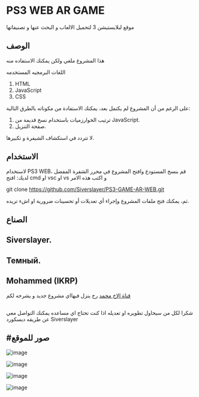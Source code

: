 # PS3 WEB AR GAME

موقع لبلايستيشن 3 لتحميل الالعاب و البحث عنها و تصنيفاتها
## الوصف

هذا المشروع ملغي ولكن يمكنك الاستفاده منه 

اللغات البرمجيه المستخدمه 

1. HTML
2. JavaScript
3. CSS

على الرغم من أن المشروع لم يكتمل بعد، يمكنك الاستفادة من مكوناته بالطرق التالية:

1. ترتيب الخوارزميات باستخدام نسخ قديمة من JavaScript.
2. صفحة التنزيل.

لا تتردد في استكشاف الشيفرة و تكبيرها.

## الاستخدام

لاستخدام PS3 WEB، قم بنسخ المستودع وافتح المشروع في محرر الشفرة المفضل لديك:
افتح cmd او vsc او vs و اكتب هذه الامر

git clone https://github.com/Siverslayer/PS3-GAME-AR-WEB.git


ثم، يمكنك فتح ملفات المشروع وإجراء أي تعديلات أو تحسينات ضرورية او اشء تريده.


## الصناع
Siverslayer.
-
Темный.
-
Mohammed (IKRP)
-

[قناة الاخ محمد](https://youtube.com/@HI-ABO?si=f7xIuAfj5BAwTcmE)
رح ينزل فيهااي مشروع جديد و يشرحه لكم 
##
##
شكرا لكل من سيحاول تطويره او تعديله 
اذا كنت تحتاج اي مساعده يمكنك التواصل معي عن طريقه ديسكورد
Siverslayer

#صور للموقع
-
![image](https://github.com/Siverslayer/PS3-GAME-AR-WEB/assets/164073129/a4ed69c5-c0f7-407d-b367-1ec9e7da2b75)


![image](https://github.com/Siverslayer/PS3-GAME-AR-WEB/assets/164073129/a6386fb8-f7d2-4fde-8a32-31e80a1f0124)


![image](https://github.com/Siverslayer/PS3-GAME-AR-WEB/assets/164073129/884ebf5c-cdaf-4776-ad6a-c63a9d9e8e70)


![image](https://github.com/Siverslayer/PS3-GAME-AR-WEB/assets/164073129/7e417a61-78a4-477e-88f1-0fbbf93d800f)
